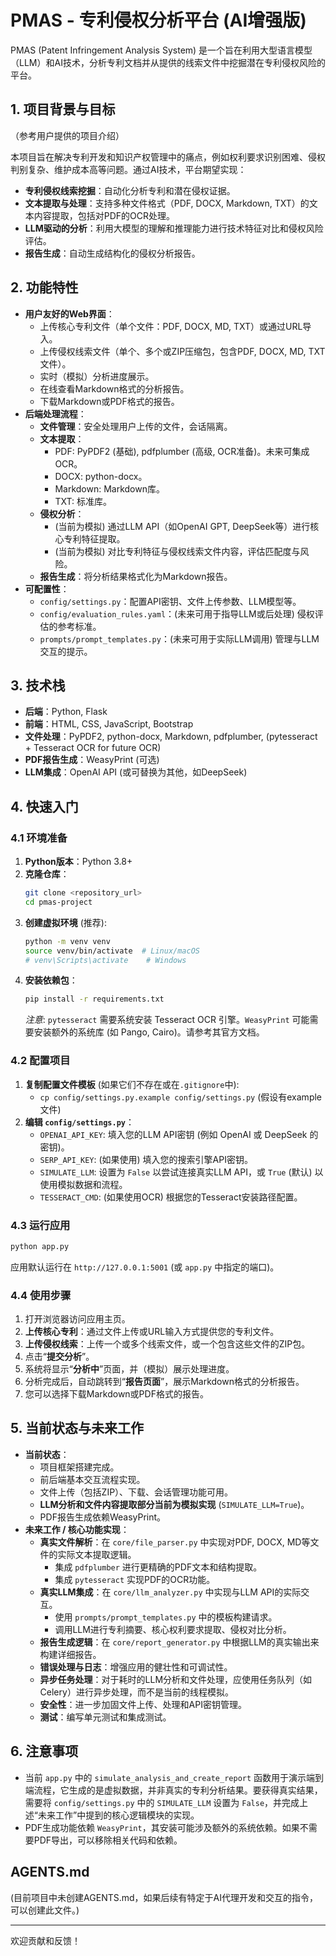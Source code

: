 # PMAS - 专利侵权分析平台 (AI增强版)

PMAS (Patent Infringement Analysis System) 是一个旨在利用大型语言模型（LLM）和AI技术，分析专利文档并从提供的线索文件中挖掘潜在专利侵权风险的平台。

## 1. 项目背景与目标

（参考用户提供的项目介绍）

本项目旨在解决专利开发和知识产权管理中的痛点，例如权利要求识别困难、侵权判别复杂、维护成本高等问题。通过AI技术，平台期望实现：

*   **专利侵权线索挖掘**：自动化分析专利和潜在侵权证据。
*   **文本提取与处理**：支持多种文件格式（PDF, DOCX, Markdown, TXT）的文本内容提取，包括对PDF的OCR处理。
*   **LLM驱动的分析**：利用大模型的理解和推理能力进行技术特征对比和侵权风险评估。
*   **报告生成**：自动生成结构化的侵权分析报告。

## 2. 功能特性

*   **用户友好的Web界面**：
    *   上传核心专利文件（单个文件：PDF, DOCX, MD, TXT）或通过URL导入。
    *   上传侵权线索文件（单个、多个或ZIP压缩包，包含PDF, DOCX, MD, TXT文件）。
    *   实时（模拟）分析进度展示。
    *   在线查看Markdown格式的分析报告。
    *   下载Markdown或PDF格式的报告。
*   **后端处理流程**：
    *   **文件管理**：安全处理用户上传的文件，会话隔离。
    *   **文本提取**：
        *   PDF: PyPDF2 (基础), pdfplumber (高级, OCR准备)。未来可集成OCR。
        *   DOCX: python-docx。
        *   Markdown: Markdown库。
        *   TXT: 标准库。
    *   **侵权分析**：
        *   (当前为模拟) 通过LLM API（如OpenAI GPT, DeepSeek等）进行核心专利特征提取。
        *   (当前为模拟) 对比专利特征与侵权线索文件内容，评估匹配度与风险。
    *   **报告生成**：将分析结果格式化为Markdown报告。
*   **可配置性**：
    *   `config/settings.py`：配置API密钥、文件上传参数、LLM模型等。
    *   `config/evaluation_rules.yaml`：(未来可用于指导LLM或后处理) 侵权评估的参考标准。
    *   `prompts/prompt_templates.py`：(未来可用于实际LLM调用) 管理与LLM交互的提示。

## 3. 技术栈

*   **后端**：Python, Flask
*   **前端**：HTML, CSS, JavaScript, Bootstrap
*   **文件处理**：PyPDF2, python-docx, Markdown, pdfplumber, (pytesseract + Tesseract OCR for future OCR)
*   **PDF报告生成**：WeasyPrint (可选)
*   **LLM集成**：OpenAI API (或可替换为其他，如DeepSeek)

## 4. 快速入门

### 4.1 环境准备

1.  **Python版本**：Python 3.8+
2.  **克隆仓库**：
    ```bash
    git clone <repository_url>
    cd pmas-project
    ```
3.  **创建虚拟环境** (推荐):
    ```bash
    python -m venv venv
    source venv/bin/activate  # Linux/macOS
    # venv\Scripts\activate    # Windows
    ```
4.  **安装依赖包**：
    ```bash
    pip install -r requirements.txt
    ```
    *注意*: `pytesseract` 需要系统安装 Tesseract OCR 引擎。`WeasyPrint` 可能需要安装额外的系统库 (如 Pango, Cairo)。请参考其官方文档。

### 4.2 配置项目

1.  **复制配置文件模板** (如果它们不存在或在`.gitignore`中):
    *   `cp config/settings.py.example config/settings.py` (假设有example文件)
2.  **编辑 `config/settings.py`**：
    *   `OPENAI_API_KEY`: 填入您的LLM API密钥 (例如 OpenAI 或 DeepSeek 的密钥)。
    *   `SERP_API_KEY`: (如果使用) 填入您的搜索引擎API密钥。
    *   `SIMULATE_LLM`: 设置为 `False` 以尝试连接真实LLM API，或 `True` (默认) 以使用模拟数据和流程。
    *   `TESSERACT_CMD`: (如果使用OCR) 根据您的Tesseract安装路径配置。

### 4.3 运行应用

```bash
python app.py
```
应用默认运行在 `http://127.0.0.1:5001` (或 `app.py` 中指定的端口)。

### 4.4 使用步骤

1.  打开浏览器访问应用主页。
2.  **上传核心专利**：通过文件上传或URL输入方式提供您的专利文件。
3.  **上传侵权线索**：上传一个或多个线索文件，或一个包含这些文件的ZIP包。
4.  点击“**提交分析**”。
5.  系统将显示“**分析中**”页面，并（模拟）展示处理进度。
6.  分析完成后，自动跳转到“**报告页面**”，展示Markdown格式的分析报告。
7.  您可以选择下载Markdown或PDF格式的报告。

## 5. 当前状态与未来工作

*   **当前状态**：
    *   项目框架搭建完成。
    *   前后端基本交互流程实现。
    *   文件上传（包括ZIP）、下载、会话管理功能可用。
    *   **LLM分析和文件内容提取部分当前为模拟实现** (`SIMULATE_LLM=True`)。
    *   PDF报告生成依赖WeasyPrint。
*   **未来工作 / 核心功能实现**：
    *   **真实文件解析**：在 `core/file_parser.py` 中实现对PDF, DOCX, MD等文件的实际文本提取逻辑。
        *   集成 `pdfplumber` 进行更精确的PDF文本和结构提取。
        *   集成 `pytesseract` 实现PDF的OCR功能。
    *   **真实LLM集成**：在 `core/llm_analyzer.py` 中实现与LLM API的实际交互。
        *   使用 `prompts/prompt_templates.py` 中的模板构建请求。
        *   调用LLM进行专利摘要、核心权利要求提取、侵权对比分析。
    *   **报告生成逻辑**：在 `core/report_generator.py` 中根据LLM的真实输出来构建详细报告。
    *   **错误处理与日志**：增强应用的健壮性和可调试性。
    *   **异步任务处理**：对于耗时的LLM分析和文件处理，应使用任务队列（如Celery）进行异步处理，而不是当前的线程模拟。
    *   **安全性**：进一步加固文件上传、处理和API密钥管理。
    *   **测试**：编写单元测试和集成测试。

## 6. 注意事项

*   当前 `app.py` 中的 `simulate_analysis_and_create_report` 函数用于演示端到端流程，它生成的是虚拟数据，并非真实的专利分析结果。要获得真实结果，需要将 `config/settings.py` 中的 `SIMULATE_LLM` 设置为 `False`，并完成上述“未来工作”中提到的核心逻辑模块的实现。
*   PDF生成功能依赖 `WeasyPrint`，其安装可能涉及额外的系统依赖。如果不需要PDF导出，可以移除相关代码和依赖。

## AGENTS.md

(目前项目中未创建AGENTS.md，如果后续有特定于AI代理开发和交互的指令，可以创建此文件。)

---

欢迎贡献和反馈！
